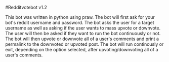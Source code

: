 #Redditvotebot v1.2

This bot was written in python using praw.  The bot will first ask for your bot's reddit username and password.  The bot asks the user for a target username as well as asking if the user wants to mass upvote or downvote.  The user will then be asked if they want to run the bot continuously or not.  The bot will then upvote or downvote all of a user's comments and print a permalink to the downvoted or upvoted post.  The bot will run continously or exit, depending on the option selected, after upvoting/downvoting all of a user's comments.
